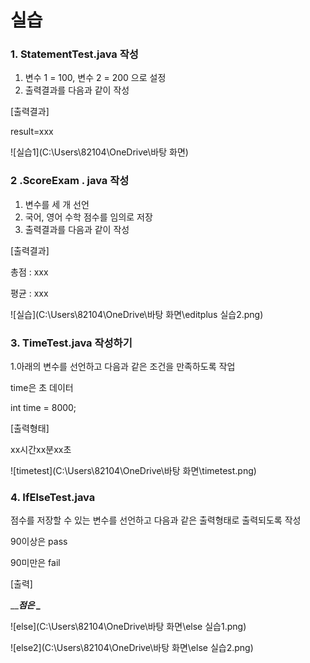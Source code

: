 # 실습

### 1. StatementTest.java 작성

1) 변수 1 = 100, 변수 2 = 200 으로 설정
2) 출력결과를 다음과 같이 작성

[출력결과]

result=xxx

![실습1](C:\Users\82104\OneDrive\바탕 화면)









### 2 .ScoreExam . java 작성



1. 변수를 세 개 선언
2. 국어, 영어 수학 점수를 임의로 저장
3. 출력결과를 다음과 같이 작성

 

[출력결과]

총점 : xxx

평균 : xxx



![실습](C:\Users\82104\OneDrive\바탕 화면\editplus 실습2.png)







### 3. TimeTest.java 작성하기

1.아래의 변수를 선언하고 다음과 같은 조건을 만족하도록 작업

time은 초 데이터

int time = 8000;

[출력형태]

xx시간xx분xx초



![timetest](C:\Users\82104\OneDrive\바탕 화면\timetest.png)





### 4. IfElseTest.java



점수를 저장할 수 있는 변수를 선언하고 다음과 같은 출력형태로 출력되도록 작성

90이상은 pass

90미만은 fail

[출력]

\_____점은 \____



![else](C:\Users\82104\OneDrive\바탕 화면\else 실습1.png)

![else2](C:\Users\82104\OneDrive\바탕 화면\else 실습2.png)

